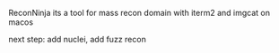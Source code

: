 ReconNinja its a tool for mass recon domain with iterm2 and imgcat on macos

next step: add nuclei, add fuzz recon
